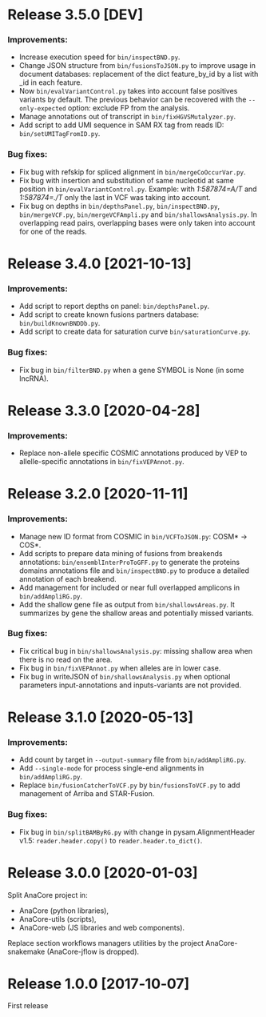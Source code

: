 # Release 3.5.0 [DEV]

### Improvements:
  * Increase execution speed for `bin/inspectBND.py`.
  * Change JSON structure from `bin/fusionsToJSON.py` to improve usage in
  document databases: replacement of the dict feature_by_id by a list with _id
  in each feature.
  * Now `bin/evalVariantControl.py` takes into account false positives variants
  by default. The previous behavior can be recovered with the `--only-expected`
  option: exclude FP from the analysis.
  * Manage annotations out of transcript in `bin/fixHGVSMutalyzer.py`.
  * Add script to add UMI sequence in SAM RX tag from reads ID:
  `bin/setUMITagFromID.py`.

### Bug fixes:
  * Fix bug with refskip for spliced alignment in `bin/mergeCoOccurVar.py`.
  * Fix bug with insertion and substitution of same nucleotid at same position
  in `bin/evalVariantControl.py`. Example: with *1:587874=A/T* and *1:587874=./T*
  only the last in VCF was taking into account.
  * Fix bug on depths in `bin/depthsPanel.py`, `bin/inspectBND.py`,
  `bin/mergeVCF.py`, `bin/mergeVCFAmpli.py` and `bin/shallowsAnalysis.py`. In
  overlapping read pairs, overlapping bases were only taken into account for one
  of the reads.


# Release 3.4.0 [2021-10-13]

### Improvements:
  * Add script to report depths on panel: `bin/depthsPanel.py`.
  * Add script to create known fusions partners database: `bin/buildKnownBNDDb.py`.
  * Add script to create data for saturation curve `bin/saturationCurve.py`.

### Bug fixes:
  * Fix bug in `bin/filterBND.py` when a gene SYMBOL is None (in some lncRNA).


# Release 3.3.0 [2020-04-28]

### Improvements:
  * Replace non-allele specific COSMIC annotations produced by VEP to
  allelle-specific annotations in `bin/fixVEPAnnot.py`.


# Release 3.2.0 [2020-11-11]

### Improvements:
  * Manage new ID format from COSMIC in `bin/VCFToJSON.py`: COSM* -> COS*.
  * Add scripts to prepare data mining of fusions from breakends annotations:
  `bin/ensemblInterProToGFF.py` to generate the proteins domains annotations file
  and `bin/inspectBND.py` to produce a detailed annotation of each breakend.
  * Add management for included or near full overlapped amplicons in
   `bin/addAmpliRG.py`.
  * Add the shallow gene file as output from `bin/shallowsAreas.py`. It summarizes
  by gene the shallow areas and potentially missed variants.

### Bug fixes:
  * Fix critical bug in `bin/shallowsAnalysis.py`: missing shallow area when
  there is no read on the area.
  * Fix bug in `bin/fixVEPAnnot.py` when alleles are in lower case.
  * Fix bug in writeJSON of `bin/shallowsAnalysis.py` when optional parameters
  input-annotations and inputs-variants are not provided.


# Release 3.1.0 [2020-05-13]

### Improvements:
  * Add count by target in `--output-summary` file from `bin/addAmpliRG.py`.
  * Add `--single-mode` for process single-end alignments in `bin/addAmpliRG.py`.
  * Replace `bin/fusionCatcherToVCF.py` by `bin/fusionsToVCF.py` to add management
  of Arriba and STAR-Fusion.

### Bug fixes:
  * Fix bug in `bin/splitBAMByRG.py` with change in pysam.AlignmentHeader v1.5:
  `reader.header.copy()` to `reader.header.to_dict()`.


# Release 3.0.0 [2020-01-03]
Split AnaCore project in:
* AnaCore (python libraries),
* AnaCore-utils (scripts),
* AnaCore-web (JS libraries and web components).

Replace section workflows managers utilities by the project AnaCore-snakemake
(AnaCore-jflow is dropped).


# Release 1.0.0 [2017‑10‑07]
First release

